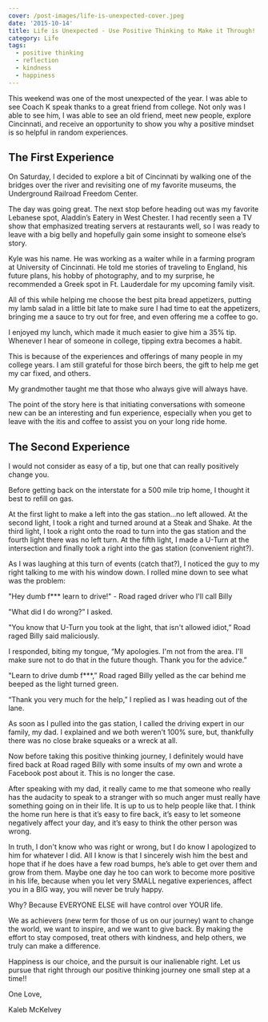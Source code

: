 ```yaml
---
cover: /post-images/life-is-unexpected-cover.jpeg
date: '2015-10-14'
title: Life is Unexpected - Use Positive Thinking to Make it Through!
category: Life
tags:
  - positive thinking
  - reflection
  - kindness
  - happiness
---
```

This weekend was one of the most unexpected of the year. I was able to see Coach K speak thanks to a great friend from college. Not only was I able to see him, I was able to see an old friend, meet new people, explore Cincinnati, and receive an opportunity to show you why a positive mindset is so helpful in random experiences.

## The First Experience

On Saturday, I decided to explore a bit of Cincinnati by walking one of the bridges over the river and revisiting one of my favorite museums, the Underground Railroad Freedom Center.

The day was going great. The next stop before heading out was my favorite Lebanese spot, Aladdin’s Eatery in West Chester. I had recently seen a TV show that emphasized treating servers at restaurants well, so I was ready to leave with a big belly and hopefully gain some insight to someone else’s story.

Kyle was his name. He was working as a waiter while in a farming program at University of Cincinnati. He told me stories of traveling to England, his future plans, his hobby of photography, and to my surprise, he recommended a Greek spot in Ft. Lauderdale for my upcoming family visit.

All of this while helping me choose the best pita bread appetizers, putting my lamb salad in a little bit late to make sure I had time to eat the appetizers, bringing me a sauce to try out for free, and even offering me a coffee to go.

I enjoyed my lunch, which made it much easier to give him a 35% tip. Whenever I hear of someone in college, tipping extra becomes a habit.

This is because of the experiences and offerings of many people in my college years. I am still grateful for those birch beers, the gift to help me get my car fixed, and others.

My grandmother taught me that those who always give will always have.

The point of the story here is that initiating conversations with someone new can be an interesting and fun experience, especially when you get to leave with the itis and coffee to assist you on your long ride home.

## The Second Experience

I would not consider as easy of a tip, but one that can really positively change you.

Before getting back on the interstate for a 500 mile trip home, I thought it best to refill on gas.

At the first light to make a left into the gas station...no left allowed. At the second light, I took a right and turned around at a Steak and Shake. At the third light, I took a right onto the road to turn into the gas station and the fourth light there was no left turn. At the fifth light, I made a U-Turn at the intersection and finally took a right into the gas station (convenient right?).

As I was laughing at this turn of events (catch that?), I noticed the guy to my right talking to me with his window down. I rolled mine down to see what was the problem:

"Hey dumb f*** learn to drive!" - Road raged driver who I'll call Billy

"What did I do wrong?” I asked.

"You know that U-Turn you took at the light, that isn't allowed idiot,” Road raged Billy said maliciously.

I responded, biting my tongue, “My apologies. I'm not from the area. I'll make sure not to do that in the future though. Thank you for the advice.”

"Learn to drive dumb f***,” Road raged Billy yelled as the car behind me beeped as the light turned green.

“Thank you very much for the help,” I replied as I was heading out of the lane.

As soon as I pulled into the gas station, I called the driving expert in our family, my dad. I explained and we both weren’t 100% sure, but, thankfully there was no close brake squeaks or a wreck at all.

Now before taking this positive thinking journey, I definitely would have fired back at Road raged Billy with some insults of my own and wrote a Facebook post about it. This is no longer the case.

After speaking with my dad, it really came to me that someone who really has the audacity to speak to a stranger with so much anger must really have something going on in their life. It is up to us to help people like that. I think the home run here is that it’s easy to fire back, it’s easy to let someone negatively affect your day, and it’s easy to think the other person was wrong.

In truth, I don't know who was right or wrong, but I do know I apologized to him for whatever I did. All I know is that I sincerely wish him the best and hope that if he does have a few road bumps, he’s able to get over them and grow from them. Maybe one day he too can work to become more positive in his life, because when you let very SMALL negative experiences, affect you in a BIG way, you will never be truly happy.

Why? Because EVERYONE ELSE will have control over YOUR life.

We as achievers (new term for those of us on our journey) want to change the world, we want to inspire, and we want to give back. By making the effort to stay composed, treat others with kindness, and help others, we truly can make a difference.

Happiness is our choice, and the pursuit is our inalienable right. Let us pursue that right through our positive thinking journey one small step at a time!!

One Love,

Kaleb McKelvey
